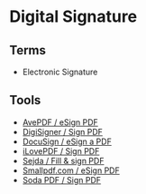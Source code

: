 # Digital Signature

## Terms

- Electronic Signature

## Tools

- [AvePDF / eSign PDF](https://avepdf.com/esign-pdf)
- [DigiSigner / Sign PDF](https://www.digisigner.com/free-electronic-signature/)
- [DocuSign / eSign a PDF](https://docusign.com/esignature/esign-pdf-free)
- [iLovePDF / Sign PDF](https://ilovepdf.com/sign-pdf)
- [Sejda / Fill & sign PDF](https://sejda.com/sign-pdf)
- [Smallpdf.com / eSign PDF](https://smallpdf.com/sign-pdf)
- [Soda PDF / Sign PDF](https://sodapdf.com/sign-pdf/)

<!--
- [Adobe Sign](/adobe/adobe-dign.md)
-->
